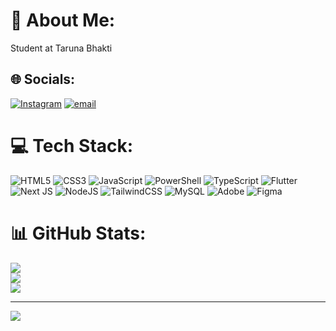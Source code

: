 # 💫 About Me:
Student at Taruna Bhakti


## 🌐 Socials:
[![Instagram](https://img.shields.io/badge/Instagram-%23E4405F.svg?logo=Instagram&logoColor=white)](https://instagram.com/https://www.instagram.com/rdtyabntng_/) [![email](https://img.shields.io/badge/Email-D14836?logo=gmail&logoColor=white)](mailto:radityabintang2202@gmail.com) 

# 💻 Tech Stack:
![HTML5](https://img.shields.io/badge/html5-%23E34F26.svg?style=for-the-badge&logo=html5&logoColor=white) ![CSS3](https://img.shields.io/badge/css3-%231572B6.svg?style=for-the-badge&logo=css3&logoColor=white) ![JavaScript](https://img.shields.io/badge/javascript-%23323330.svg?style=for-the-badge&logo=javascript&logoColor=%23F7DF1E) ![PowerShell](https://img.shields.io/badge/PowerShell-%235391FE.svg?style=for-the-badge&logo=powershell&logoColor=white) ![TypeScript](https://img.shields.io/badge/typescript-%23007ACC.svg?style=for-the-badge&logo=typescript&logoColor=white) ![Flutter](https://img.shields.io/badge/Flutter-%2302569B.svg?style=for-the-badge&logo=Flutter&logoColor=white) ![Next JS](https://img.shields.io/badge/Next-black?style=for-the-badge&logo=next.js&logoColor=white) ![NodeJS](https://img.shields.io/badge/node.js-6DA55F?style=for-the-badge&logo=node.js&logoColor=white) ![TailwindCSS](https://img.shields.io/badge/tailwindcss-%2338B2AC.svg?style=for-the-badge&logo=tailwind-css&logoColor=white) ![MySQL](https://img.shields.io/badge/mysql-4479A1.svg?style=for-the-badge&logo=mysql&logoColor=white) ![Adobe](https://img.shields.io/badge/adobe-%23FF0000.svg?style=for-the-badge&logo=adobe&logoColor=white) ![Figma](https://img.shields.io/badge/figma-%23F24E1E.svg?style=for-the-badge&logo=figma&logoColor=white)
# 📊 GitHub Stats:
![](https://github-readme-stats.vercel.app/api?username=rdtyabntng&theme=dark&hide_border=false&include_all_commits=false&count_private=false)<br/>
![](https://nirzak-streak-stats.vercel.app/?user=rdtyabntng&theme=dark&hide_border=false)<br/>
![](https://github-readme-stats.vercel.app/api/top-langs/?username=rdtyabntng&theme=dark&hide_border=false&include_all_commits=false&count_private=false&layout=compact)

---
[![](https://visitcount.itsvg.in/api?id=rdtyabntng&icon=0&color=0)](https://visitcount.itsvg.in)

<!-- Proudly created with GPRM ( https://gprm.itsvg.in ) -->
